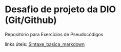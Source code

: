 # Desafio de projeto da DIO (Git/Github)
Repositório para Exercícios de Pseudocódigos

links úteis: 
[Sintaxe_basica_markdown](https://www.markdownguide.org/)
